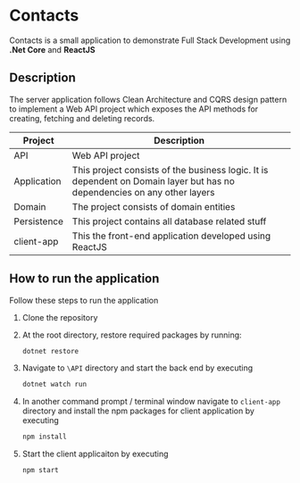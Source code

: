 # Contacts

Contacts is a small application to demonstrate Full Stack Development using **.Net Core** and **ReactJS**

## Description

The server application follows Clean Architecture and CQRS design pattern to implement a Web API project which exposes the API methods for creating, fetching and deleting records.

| Project | Description |
| ------- | ----------- |
| API     | Web API project |
| Application  | This project consists of the business logic. It is dependent on Domain layer but has no dependencies on any other layers |
| Domain  | The project consists of domain entities |
| Persistence | This project contains all database related stuff |
| client-app  | This the front-end application developed using ReactJS |

## How to run the application

Follow these steps to run the application

1. Clone the repository
2. At the root directory, restore required packages by running:
      ```bash
     dotnet restore
     ```
3. Navigate to `\API` directory and start the back end by executing 
    ```bash
    dotnet watch run
    ```

4. In another command prompt / terminal window navigate to `client-app` directory and install the npm packages for client application by executing
    ```bash
    npm install
    ```

5. Start the client applicaiton by executing
    ```bash
    npm start
    ```
